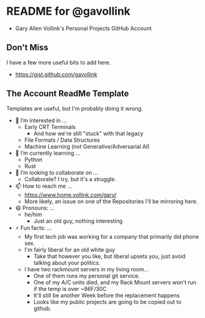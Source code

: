 # README for @gavollink

- Gary Allen Vollink's Personal Projects GitHub Account

## Don't Miss

I have a few more useful bits to add here.

- https://gist.github.com/gavollink

## The Account ReadMe Template

Templates are useful, but I'm probably doing it wrong.

- 👀 I’m interested in ...
  - Early CRT Terminals
    - And how we're still "stuck" with that legacy
  - File Formats / Data Structures
  - Machine Learning (not Generative/Adversarial AI)
- 🌱 I’m currently learning ...
  - Python
  - Rust
- 💞️ I’m looking to collaborate on ...
  - Collaborate?  I try, but it's a struggle.
- 📫 How to reach me ...
  - https://www.home.vollink.com/gary/
  - More likely, an issue on one of the Repositories I'll be mirroring here.
- 😄 Pronouns: ...
  - he/him
    - Just an old guy, nothing interesting
- ⚡ Fun facts: ...
  - My first tech job was working for a company that primarily did phone sex.
  - I'm fairly liberal for an old white guy
    - Take that however you like, but liberal upsets you, just avoid talking about your politics.
  - I have two rackmount servers in my living room...
    - One of them runs my personal git service.
    - One of my A/C units died, and my Rack Mount servers won't run if the temp is over ~86F/30C
    - It'll still be another Week before the replacement happens
    - Looks like my public projects are going to be copied out to github.
